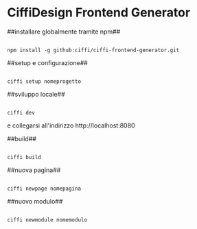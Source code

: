 # CiffiDesign Frontend Generator #

##installare globalmente tramite npm##

```

npm install -g github:ciffi/ciffi-frontend-generator.git

```

##setup e configurazione##

```

ciffi setup nomeprogetto

```

##sviluppo locale##

```

ciffi dev

```
e collegarsi all'indirizzo http://localhost:8080

##build##

```

ciffi build

```

##nuova pagina##

```

ciffi newpage nomepagina

```

##nuovo modulo##

```

ciffi newmodule nomemodulo

```